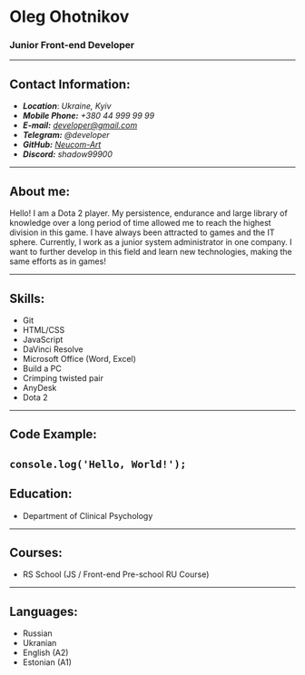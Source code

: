 # Oleg Ohotnikov
### Junior Front-end Developer
---
## Contact Information:
* ***Location***: *Ukraine, Kyiv*  
* ***Mobile Phone:*** *+380 44 999 99 99*  
* ***E-mail:*** *developer@gmail.com*  
* ***Telegram:*** *@developer*  
* ***GitHub:*** *[Neucom-Art](https://github.com/Neucom-art)* 
* ***Discord:*** *shadow99900* 
---
## About me:
Hello! I am a Dota 2 player. My persistence, endurance and large library of knowledge over a long period of time allowed me to reach the highest division in this game. I have always been attracted to games and the IT sphere. Currently, I work as a junior system administrator in one company. I want to further develop in this field and learn new technologies, making the same efforts as in games!

---
## Skills:
* Git  
* HTML/CSS  
* JavaScript  
* DaVinci Resolve  
* Microsoft Office (Word, Excel)
* Build a PC
* Crimping twisted pair
* AnyDesk
* Dota 2  

---
## Code Example:
```console.log('Hello, World!');```
---
## Education:  
* Department of Clinical Psychology 

---
## Courses:
* RS School (JS / Front-end Pre-school RU Course)

---
## Languages:
* Russian
* Ukranian
* English (A2)
* Estonian (A1)
